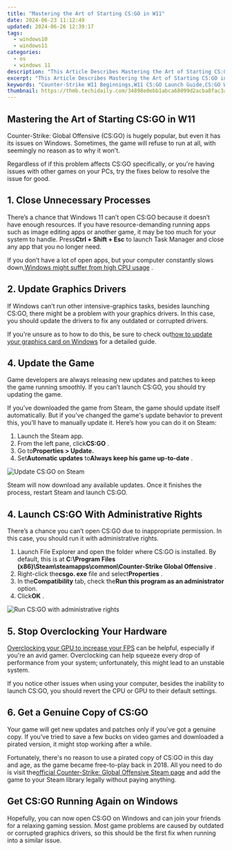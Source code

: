 ```yaml
---
title: "Mastering the Art of Starting CS:GO in W11"
date: 2024-06-23 11:12:49
updated: 2024-06-26 12:39:17
tags:
  - windows10
  - windows11
categories:
  - os
  - windows 11
description: "This Article Describes Mastering the Art of Starting CS:GO in W11"
excerpt: "This Article Describes Mastering the Art of Starting CS:GO in W11"
keywords: "Counter-Strike W11 Beginnings,W11 CS:GO Launch Guide,CS:GO W11 Play Startup Tips,Learn CS:GO W11 Gameplay,Mastering CS:GO in W11,W11 CS:GO Starting Steps,Beginning CS:GO on W11"
thumbnail: https://thmb.techidaily.com/34898e0ebb1abca68099d2acba8fac3a4c33b87872f768fed60cc168fcf66601.jpg
---
```


## Mastering the Art of Starting CS:GO in W11

 Counter-Strike: Global Offensive (CS:GO) is hugely popular, but even it has its issues on Windows. Sometimes, the game will refuse to run at all, with seemingly no reason as to why it won't.

 Regardless of if this problem affects CS:GO specifically, or you're having issues with other games on your PCs, try the fixes below to resolve the issue for good.

## 1\. Close Unnecessary Processes

 There’s a chance that Windows 11 can’t open CS:GO because it doesn’t have enough resources. If you have resource-demanding running apps such as image editing apps or another game, it may be too much for your system to handle. Press**Ctrl + Shift + Esc** to launch Task Manager and close any app that you no longer need.

 If you don’t have a lot of open apps, but your computer constantly slows down,[Windows might suffer from high CPU usage](https://www.makeuseof.com/tag/fix-high-cpu-usage-windows/) .

## 2\. Update Graphics Drivers

 If Windows can’t run other intensive-graphics tasks, besides launching CS:GO, there might be a problem with your graphics drivers. In this case, you should update the drivers to fix any outdated or corrupted drivers.

 If you're unsure as to how to do this, be sure to check out[how to update your graphics card on Windows](https://www.makeuseof.com/update-graphics-drivers-in-windows-10/) for a detailed guide.

## 4\. Update the Game

 Game developers are always releasing new updates and patches to keep the game running smoothly. If you can’t launch CS:GO, you should try updating the game.

 If you’ve downloaded the game from Steam, the game should update itself automatically. But if you’ve changed the game's update behavior to prevent this, you’ll have to manually update it. Here’s how you can do it on Steam:

1. Launch the Steam app.
2. From the left pane, click**CS:GO** .
3. Go to**Properties > Update.**
4. Set**Automatic updates** to**Always keep his game up-to-date** .

![Update CS:GO on Steam](https://static1.makeuseofimages.com/wordpress/wp-content/uploads/2023/02/game-update-1.jpg)

 Steam will now download any available updates. Once it finishes the process, restart Steam and launch CS:GO.

## 4\. Launch CS:GO With Administrative Rights

 There’s a chance you can’t open CS:GO due to inappropriate permission. In this case, you should run it with administrative rights.

1. Launch File Explorer and open the folder where CS:GO is installed. By default, this is at **C:\\Program Files (x86)\\Steam\\steamapps\\common\\Counter-Strike Global Offensive** .
2. Right-click the**csgo. exe** file and select**Properties** .
3. In the**Compatibility** tab, check the**Run this program as an administrator** option.
4. Click**OK** .

![Run CS:GO with administrative rights](https://static1.makeuseofimages.com/wordpress/wp-content/uploads/2023/02/run-admin-1.jpg)

## 5\. Stop Overclocking Your Hardware

[Overclocking your GPU to increase your FPS](https://www.makeuseof.com/tag/safely-overclock-gpu-gain-fps/) can be helpful, especially if you're an avid gamer. Overclocking can help squeeze every drop of performance from your system; unfortunately, this might lead to an unstable system.

 If you notice other issues when using your computer, besides the inability to launch CS:GO, you should revert the CPU or GPU to their default settings.

## 6\. Get a Genuine Copy of CS:GO

 Your game will get new updates and patches only if you’ve got a genuine copy. If you’ve tried to save a few bucks on video games and downloaded a pirated version, it might stop working after a while.

 Fortunately, there's no reason to use a pirated copy of CS:GO in this day and age, as the game became free-to-play back in 2018\. All you need to do is visit the[official Counter-Strike: Global Offensive Steam page](https://store.steampowered.com/app/730/CounterStrike%5FGlobal%5FOffensive/) and add the game to your Steam library legally without paying anything.

## Get CS:GO Running Again on Windows

 Hopefully, you can now open CS:GO on Windows and can join your friends for a relaxing gaming session. Most game problems are caused by outdated or corrupted graphics drivers, so this should be the first fix when running into a similar issue.


<ins class="adsbygoogle"
     style="display:block"
     data-ad-format="autorelaxed"
     data-ad-client="ca-pub-7571918770474297"
     data-ad-slot="1223367746"></ins>



<ins class="adsbygoogle"
     style="display:block"
     data-ad-client="ca-pub-7571918770474297"
     data-ad-slot="8358498916"
     data-ad-format="auto"
     data-full-width-responsive="true"></ins>
